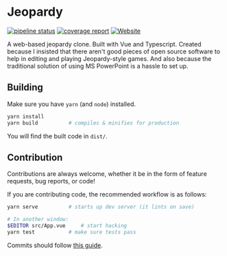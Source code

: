 # Jeopardy

[![pipeline status](https://gitlab.com/chucksys/jeopardy-vue/badges/master/pipeline.svg)](https://gitlab.com/chucksys/jeopardy-vue/-/commits/master)
[![coverage report](https://gitlab.com/chucksys/jeopardy-vue/badges/master/coverage.svg)](https://gitlab.com/chucksys/jeopardy-vue/-/commits/master)
[![Website](https://img.shields.io/website?url=https%3A%2F%2Fjeopardy.cheuksblog.ca)](https://jeopardy.cheuksblog.ca)

A web-based jeopardy clone. Built with Vue and Typescript. Created because I
insisted that there aren't good pieces of open source software to help in
editing and playing Jeopardy-style games. And also because the traditional
solution of using MS PowerPoint is a hassle to set up.

## Building

Make sure you have `yarn` (and `node`) installed.

```bash
yarn install
yarn build			# compiles & minifies for production
```

You will find the built code in `dist/`.

## Contribution

Contributions are always welcome, whether it be in the form of feature
requests, bug reports, or code!

If you are contributing code, the recommended workflow is as follows:

```bash
yarn serve			# starts up dev server (it lints on save)

# In another window:
$EDITOR src/App.vue		# start hacking
yarn test			# make sure tests pass
```

Commits should follow [this guide][conventional-commits].

[conventional-commits]: https://www.conventionalcommits.org/en/v1.0.0/
